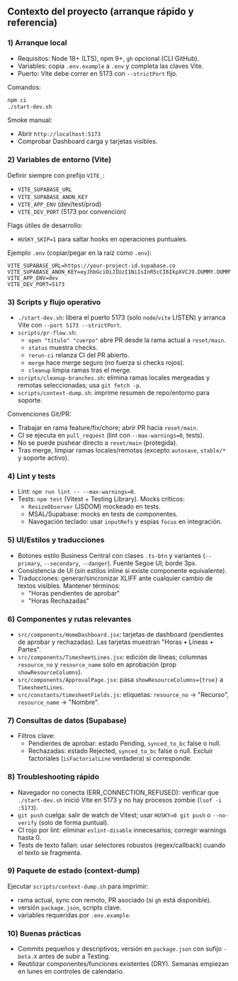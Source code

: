 ## Contexto del proyecto (arranque rápido y referencia)

### 1) Arranque local
- Requisitos: Node 18+ (LTS), npm 9+, `gh` opcional (CLI GitHub).
- Variables: copia `.env.example` a `.env` y completa las claves Vite.
- Puerto: Vite debe correr en 5173 con `--strictPort` fijo.

Comandos:
```bash
npm ci
./start-dev.sh
```

Smoke manual:
- Abrir `http://localhost:5173`
- Comprobar Dashboard carga y tarjetas visibles.

### 2) Variables de entorno (Vite)
Definir siempre con prefijo `VITE_`:
- `VITE_SUPABASE_URL`
- `VITE_SUPABASE_ANON_KEY`
- `VITE_APP_ENV` (dev/test/prod)
- `VITE_DEV_PORT` (5173 por convención)

Flags útiles de desarrollo:
- `HUSKY_SKIP=1` para saltar hooks en operaciones puntuales.

Ejemplo `.env` (copiar/pegar en la raíz como `.env`):
```env
VITE_SUPABASE_URL=https://your-project-id.supabase.co
VITE_SUPABASE_ANON_KEY=eyJhbGciOiJIUzI1NiIsInR5cCI6IkpXVCJ9.DUMMY.DUMMY
VITE_APP_ENV=dev
VITE_DEV_PORT=5173
```

### 3) Scripts y flujo operativo
- `./start-dev.sh`: libera el puerto 5173 (solo `node`/`vite` LISTEN) y arranca Vite con `--port 5173 --strictPort`.
- `scripts/pr-flow.sh`:
  - `open "título" "cuerpo"` abre PR desde la rama actual a `reset/main`.
  - `status` muestra checks.
  - `rerun-ci` relanza CI del PR abierto.
  - `merge` hace merge seguro (no fuerza si checks rojos).
  - `cleanup` limpia ramas tras el merge.
- `scripts/cleanup-branches.sh`: elimina ramas locales mergeadas y remotas seleccionadas; usa `git fetch -p`.
- `scripts/context-dump.sh`: imprime resumen de repo/entorno para soporte.

Convenciones Git/PR:
- Trabajar en rama feature/fix/chore; abrir PR hacia `reset/main`.
- CI se ejecuta en `pull_request` (lint con `--max-warnings=0`, tests).
- No se puede pushear directo a `reset/main` (protegida).
- Tras merge, limpiar ramas locales/remotas (excepto `autosave`, `stable/*` y soporte activo).

### 4) Lint y tests
- Lint: `npm run lint -- --max-warnings=0`.
- Tests: `npm test` (Vitest + Testing Library). Mocks críticos:
  - `ResizeObserver` (JSDOM) mockeado en tests.
  - MSAL/Supabase: mocks en tests de componentes.
  - Navegación teclado: usar `inputRefs` y espías `focus` en integración.

### 5) UI/Estilos y traducciones
- Botones estilo Business Central con clases `.ts-btn` y variantes (`--primary`, `--secondary`, `--danger`). Fuente Segoe UI; borde 3px.
- Consistencia de UI (sin estilos inline si existe componente equivalente).
- Traducciones: generar/sincronizar XLIFF ante cualquier cambio de textos visibles. Mantener términos:
  - "Horas pendientes de aprobar"
  - "Horas Rechazadas"

### 6) Componentes y rutas relevantes
- `src/components/HomeDashboard.jsx`: tarjetas de dashboard (pendientes de aprobar y rechazadas). Las tarjetas muestran "Horas • Líneas • Partes".
- `src/components/TimesheetLines.jsx`: edición de líneas; columnas `resource_no` y `resource_name` solo en aprobación (prop `showResourceColumns`).
- `src/components/ApprovalPage.jsx`: pasa `showResourceColumns={true}` a `TimesheetLines`.
- `src/constants/timesheetFields.js`: etiquetas: `resource_no` → "Recurso", `resource_name` → "Nombre".

### 7) Consultas de datos (Supabase)
- Filtros clave:
  - Pendientes de aprobar: estado Pending, `synced_to_bc` false o null.
  - Rechazadas: estado Rejected, `synced_to_bc` false o null. Excluir factoriales (`isFactorialLine` verdadera) si corresponde.

### 8) Troubleshooting rápido
- Navegador no conecta (ERR_CONNECTION_REFUSED): verificar que `./start-dev.sh` inició Vite en 5173 y no hay procesos zombie (`lsof -i :5173`).
- `git push` cuelga: salir de watch de Vitest; usar `HUSKY=0 git push` o `--no-verify` (solo de forma puntual).
- CI rojo por lint: eliminar `eslint-disable` innecesarios; corregir warnings hasta 0.
- Tests de texto fallan: usar selectores robustos (regex/callback) cuando el texto se fragmenta.

### 9) Paquete de estado (context-dump)
Ejecutar `scripts/context-dump.sh` para imprimir:
- rama actual, sync con remoto, PR asociado (si `gh` está disponible).
- versión `package.json`, scripts clave.
- variables requeridas por `.env.example`.

### 10) Buenas prácticas
- Commits pequeños y descriptivos; versión en `package.json` con sufijo `-beta.X` antes de subir a Testing.
- Reutilizar componentes/funciones existentes (DRY). Semanas empiezan en lunes en controles de calendario.


